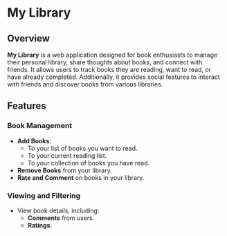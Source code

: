 # My Library

## Overview
**My Library** is a web application designed for book enthusiasts to manage their personal library, share thoughts about books, and connect with friends. It allows users to track books they are reading, want to read, or have already completed. Additionally, it provides social features to interact with friends and discover books from various libraries.

## Features

### Book Management
- **Add Books**:
  - To your list of books you want to read.
  - To your current reading list.
  - To your collection of books you have read.
- **Remove Books** from your library.
- **Rate and Comment** on books in your library.

### Viewing and Filtering
- View book details, including:
  - **Comments** from users.
  - **Ratings**.
